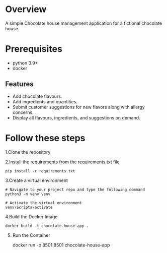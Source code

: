 # Overview
A simple Chocolate house management application for a fictional chocolate house.
# Prerequisites
- python 3.9+
- docker 
## Features

- Add chocolate flavours.
- Add ingredients and quantities.
- Submit customer suggestions for new flavors along with allergy concerns.
- Display all flavours, ingredients, and suggestions on demand.

# Follow these steps

1.Clone the repository

2.Install the requirements from the requirements.txt file

    pip install -r requirements.txt
3.Create a virtual environment

    # Navigate to your project repo and type the following command
    python3 -m venv venv

    # Activate the virtual environment
    venv\Scripts\activate

4.Build the Docker Image

    docker build -t chocolate-house-app .
    
5. Run the Container

    docker run -p 8501:8501 chocolate-house-app


   
  
  
